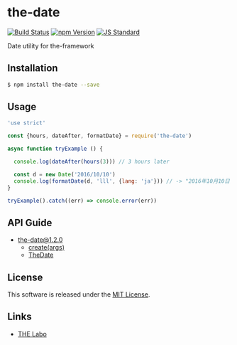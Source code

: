 the-date
==========

<!---
This file is generated by ape-tmpl. Do not update manually.
--->

<!-- Badge Start -->
<a name="badges"></a>

[![Build Status][bd_travis_shield_url]][bd_travis_url]
[![npm Version][bd_npm_shield_url]][bd_npm_url]
[![JS Standard][bd_standard_shield_url]][bd_standard_url]

[bd_repo_url]: https://github.com/the-labo/the-date
[bd_travis_url]: http://travis-ci.org/the-labo/the-date
[bd_travis_shield_url]: http://img.shields.io/travis/the-labo/the-date.svg?style=flat
[bd_travis_com_url]: http://travis-ci.com/the-labo/the-date
[bd_travis_com_shield_url]: https://api.travis-ci.com/the-labo/the-date.svg?token=
[bd_license_url]: https://github.com/the-labo/the-date/blob/master/LICENSE
[bd_codeclimate_url]: http://codeclimate.com/github/the-labo/the-date
[bd_codeclimate_shield_url]: http://img.shields.io/codeclimate/github/the-labo/the-date.svg?style=flat
[bd_codeclimate_coverage_shield_url]: http://img.shields.io/codeclimate/coverage/github/the-labo/the-date.svg?style=flat
[bd_gemnasium_url]: https://gemnasium.com/the-labo/the-date
[bd_gemnasium_shield_url]: https://gemnasium.com/the-labo/the-date.svg
[bd_npm_url]: http://www.npmjs.org/package/the-date
[bd_npm_shield_url]: http://img.shields.io/npm/v/the-date.svg?style=flat
[bd_standard_url]: http://standardjs.com/
[bd_standard_shield_url]: https://img.shields.io/badge/code%20style-standard-brightgreen.svg

<!-- Badge End -->


<!-- Description Start -->
<a name="description"></a>

Date utility for the-framework

<!-- Description End -->


<!-- Overview Start -->
<a name="overview"></a>



<!-- Overview End -->


<!-- Sections Start -->
<a name="sections"></a>

<!-- Section from "doc/guides/01.Installation.md.hbs" Start -->

<a name="section-doc-guides-01-installation-md"></a>

Installation
-----

```bash
$ npm install the-date --save
```


<!-- Section from "doc/guides/01.Installation.md.hbs" End -->

<!-- Section from "doc/guides/02.Usage.md.hbs" Start -->

<a name="section-doc-guides-02-usage-md"></a>

Usage
---------

```javascript
'use strict'

const {hours, dateAfter, formatDate} = require('the-date')

async function tryExample () {

  console.log(dateAfter(hours(3))) // 3 hours later

  const d = new Date('2016/10/10')
  console.log(formatDate(d, 'lll', {lang: 'ja'})) // -> "2016年10月10日 00:00"
}

tryExample().catch((err) => console.error(err))

```


<!-- Section from "doc/guides/02.Usage.md.hbs" End -->

<!-- Section from "doc/guides/10.API Guide.md.hbs" Start -->

<a name="section-doc-guides-10-a-p-i-guide-md"></a>

API Guide
-----

+ [the-date@1.2.0](./doc/api/api.md)
  + [create(args)](./doc/api/api.md#the-date-function-create)
  + [TheDate](./doc/api/api.md#the-date-class)


<!-- Section from "doc/guides/10.API Guide.md.hbs" End -->


<!-- Sections Start -->


<!-- LICENSE Start -->
<a name="license"></a>

License
-------
This software is released under the [MIT License](https://github.com/the-labo/the-date/blob/master/LICENSE).

<!-- LICENSE End -->


<!-- Links Start -->
<a name="links"></a>

Links
------

+ [THE Labo][t_h_e_labo_url]

[t_h_e_labo_url]: https://github.com/the-labo

<!-- Links End -->
